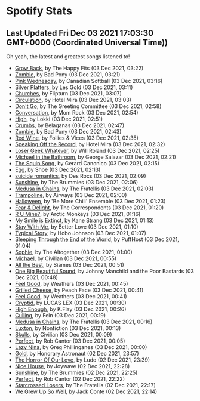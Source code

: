 
# Spotify Stats
## Last Updated Fri Dec 03 2021 17:03:30 GMT+0000 (Coordinated Universal Time))

Oh yeah, the latest and greatest songs listened to!

- [Grow Back](https://www.last.fm/music/The+Happy+Fits/_/Grow+Back), by The Happy Fits (03 Dec 2021, 03:22)
- [Zombie](https://www.last.fm/music/Bad+Pony/_/Zombie), by Bad Pony (03 Dec 2021, 03:21)
- [Pink Wednesday](https://www.last.fm/music/Canadian+Softball/_/Pink+Wednesday), by Canadian Softball (03 Dec 2021, 03:16)
- [Silver Platters](https://www.last.fm/music/Les+Gold/_/Silver+Platters), by Les Gold (03 Dec 2021, 03:11)
- [Churches](https://www.last.fm/music/Flipturn/_/Churches), by Flipturn (03 Dec 2021, 03:07)
- [Circulation](https://www.last.fm/music/Hotel+Mira/_/Circulation), by Hotel Mira (03 Dec 2021, 03:03)
- [Don't Go](https://www.last.fm/music/The+Greeting+Committee/_/Don%27t+Go), by The Greeting Committee (03 Dec 2021, 02:58)
- [Conversation](https://www.last.fm/music/Mom+Rock/_/Conversation), by Mom Rock (03 Dec 2021, 02:54)
- [High](https://www.last.fm/music/Lokki/_/High), by Lokki (03 Dec 2021, 02:51)
- [Crumbs](https://www.last.fm/music/Belaganas/_/Crumbs), by Belaganas (03 Dec 2021, 02:47)
- [Zombie](https://www.last.fm/music/Bad+Pony/_/Zombie), by Bad Pony (03 Dec 2021, 02:43)
- [Red Wine](https://www.last.fm/music/Follies+&+Vices/_/Red+Wine), by Follies & Vices (03 Dec 2021, 02:35)
- [Speaking Off the Record](https://www.last.fm/music/Hotel+Mira/_/Speaking+Off+the+Record), by Hotel Mira (03 Dec 2021, 02:32)
- [Loser Geek Whatever](https://www.last.fm/music/Will+Roland/_/Loser+Geek+Whatever), by Will Roland (03 Dec 2021, 02:25)
- [Michael in the Bathroom](https://www.last.fm/music/George+Salazar/_/Michael+in+the+Bathroom), by George Salazar (03 Dec 2021, 02:21)
- [The Squip Song](https://www.last.fm/music/Gerard+Canonico/_/The+Squip+Song), by Gerard Canonico (03 Dec 2021, 02:15)
- [Egg](https://www.last.fm/music/Shoe/_/Egg), by Shoe (03 Dec 2021, 02:13)
- [suicide romantics](https://www.last.fm/music/Des+Rocs/_/suicide+romantics), by Des Rocs (03 Dec 2021, 02:09)
- [Sunshine](https://www.last.fm/music/The+Brummies/_/Sunshine), by The Brummies (03 Dec 2021, 02:06)
- [Medusa in Chains](https://www.last.fm/music/The+Fratellis/_/Medusa+in+Chains), by The Fratellis (03 Dec 2021, 02:03)
- [Trampoline](https://www.last.fm/music/Airways/_/Trampoline), by Airways (03 Dec 2021, 02:00)
- [Halloween](https://www.last.fm/music/%27Be+More+Chill%27+Ensemble/_/Halloween), by 'Be More Chill' Ensemble (03 Dec 2021, 01:23)
- [Fear & Delight](https://www.last.fm/music/The+Correspondents/_/Fear+&+Delight), by The Correspondents (03 Dec 2021, 01:20)
- [R U Mine?](https://www.last.fm/music/Arctic+Monkeys/_/R+U+Mine%3F), by Arctic Monkeys (03 Dec 2021, 01:16)
- [My Smile is Extinct](https://www.last.fm/music/Kane+Strang/_/My+Smile+is+Extinct), by Kane Strang (03 Dec 2021, 01:13)
- [Stay With Me](https://www.last.fm/music/Better+Love/_/Stay+With+Me), by Better Love (03 Dec 2021, 01:10)
- [Typical Story](https://www.last.fm/music/Hobo+Johnson/_/Typical+Story), by Hobo Johnson (03 Dec 2021, 01:07)
- [Sleeping Through the End of the World](https://www.last.fm/music/PuffHost/_/Sleeping+Through+the+End+of+the+World), by PuffHost (03 Dec 2021, 01:04)
- [Sophie](https://www.last.fm/music/The+Altogether/_/Sophie), by The Altogether (03 Dec 2021, 01:00)
- [Michael](https://www.last.fm/music/Civilian/_/Michael), by Civilian (03 Dec 2021, 00:55)
- [All the Best](https://www.last.fm/music/Siames/_/All+the+Best), by Siames (03 Dec 2021, 00:51)
- [One Big Beautiful Sound](https://www.last.fm/music/Johnny+Manchild+and+the+Poor+Bastards/_/One+Big+Beautiful+Sound), by Johnny Manchild and the Poor Bastards (03 Dec 2021, 00:48)
- [Feel Good](https://www.last.fm/music/Weathers/_/Feel+Good), by Weathers (03 Dec 2021, 00:45)
- [Grilled Cheese](https://www.last.fm/music/Peach+Face/_/Grilled+Cheese), by Peach Face (03 Dec 2021, 00:41)
- [Feel Good](https://www.last.fm/music/Weathers/_/Feel+Good), by Weathers (03 Dec 2021, 00:41)
- [Cryptid](https://www.last.fm/music/LUCAS+LEX/_/Cryptid), by LUCAS LEX (03 Dec 2021, 00:30)
- [High Enough](https://www.last.fm/music/K.Flay/_/High+Enough), by K.Flay (03 Dec 2021, 00:26)
- [Culling](https://www.last.fm/music/Fein/_/Culling), by Fein (03 Dec 2021, 00:19)
- [Medusa in Chains](https://www.last.fm/music/The+Fratellis/_/Medusa+in+Chains), by The Fratellis (03 Dec 2021, 00:16)
- [Luxton](https://www.last.fm/music/Nonfiction/_/Luxton), by Nonfiction (03 Dec 2021, 00:13)
- [Skulls](https://www.last.fm/music/Civilian/_/Skulls), by Civilian (03 Dec 2021, 00:09)
- [Perfect](https://www.last.fm/music/Rob+Cantor/_/Perfect), by Rob Cantor (03 Dec 2021, 00:05)
- [Lazy Nina](https://www.last.fm/music/Greg+Phillinganes/_/Lazy+Nina), by Greg Phillinganes (03 Dec 2021, 00:00)
- [Gold](https://www.last.fm/music/Honorary+Astronaut/_/Gold), by Honorary Astronaut (02 Dec 2021, 23:57)
- [The Horror Of Our Love](https://www.last.fm/music/Ludo/_/The+Horror+Of+Our+Love), by Ludo (02 Dec 2021, 23:39)
- [Nice House](https://www.last.fm/music/Joywave/_/Nice+House), by Joywave (02 Dec 2021, 22:28)
- [Sunshine](https://www.last.fm/music/The+Brummies/_/Sunshine), by The Brummies (02 Dec 2021, 22:25)
- [Perfect](https://www.last.fm/music/Rob+Cantor/_/Perfect), by Rob Cantor (02 Dec 2021, 22:22)
- [Starcrossed Losers](https://www.last.fm/music/The+Fratellis/_/Starcrossed+Losers), by The Fratellis (02 Dec 2021, 22:17)
- [We Grew Up So Well](https://www.last.fm/music/Jack+Conte/_/We+Grew+Up+So+Well), by Jack Conte (02 Dec 2021, 22:14)
